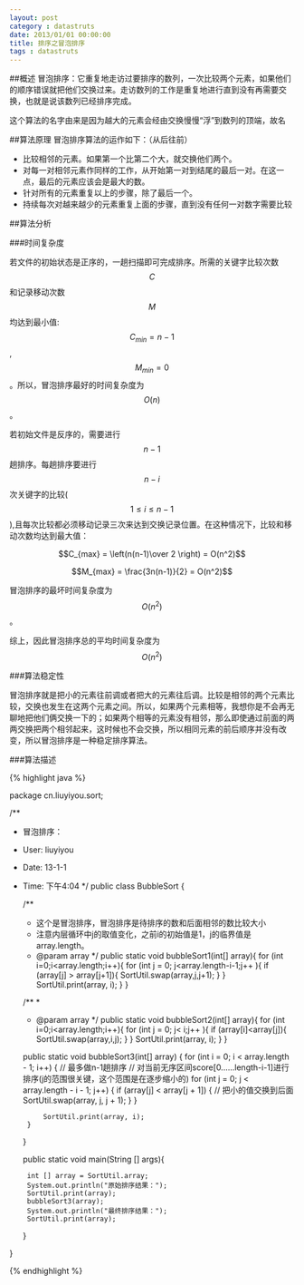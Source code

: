 ```yaml
---
layout: post
category : datastruts
date: 2013/01/01 00:00:00 
title: 排序之冒泡排序
tags : datastruts
---
```


##概述
冒泡排序：它重复地走访过要排序的数列，一次比较两个元素，如果他们的顺序错误就把他们交换过来。走访数列的工作是重复地进行直到没有再需要交换，也就是说该数列已经排序完成。

这个算法的名字由来是因为越大的元素会经由交换慢慢“浮”到数列的顶端，故名

##算法原理
冒泡排序算法的运作如下：（从后往前）

- 比较相邻的元素。如果第一个比第二个大，就交换他们两个。
- 对每一对相邻元素作同样的工作，从开始第一对到结尾的最后一对。在这一点，最后的元素应该会是最大的数。
- 针对所有的元素重复以上的步骤，除了最后一个。
- 持续每次对越来越少的元素重复上面的步骤，直到没有任何一对数字需要比较

##算法分析

###时间复杂度

若文件的初始状态是正序的，一趟扫描即可完成排序。所需的关键字比较次数$$C$$和记录移动次数$$M$$均达到最小值:$$C_{min}=n-1$$,$$M_{min}=0$$。所以，冒泡排序最好的时间复杂度为$$O(n)$$ 。

若初始文件是反序的，需要进行$$n-1$$趟排序。每趟排序要进行$$n-i$$次关键字的比较($$1≤i≤n-1$$),且每次比较都必须移动记录三次来达到交换记录位置。在这种情况下，比较和移动次数均达到最大值：

$$C_{max} = \left(n(n-1)\over 2 \right) = O(n^2)$$

$$M_{max} = \frac{3n(n-1)}{2} = O(n^2)$$

冒泡排序的最坏时间复杂度为$$O(n^2)$$ 。

综上，因此冒泡排序总的平均时间复杂度为$$O(n^2)$$ 

###算法稳定性

冒泡排序就是把小的元素往前调或者把大的元素往后调。比较是相邻的两个元素比较，交换也发生在这两个元素之间。所以，如果两个元素相等，我想你是不会再无聊地把他们俩交换一下的；如果两个相等的元素没有相邻，那么即使通过前面的两两交换把两个相邻起来，这时候也不会交换，所以相同元素的前后顺序并没有改变，所以冒泡排序是一种稳定排序算法。

###算法描述

{% highlight java %}

package cn.liuyiyou.sort;

/**
 * 冒泡排序：
 * User: liuyiyou
 * Date: 13-1-1
 * Time: 下午4:04
 */
public class BubbleSort {


    /**
     * 这个是冒泡排序，冒泡排序是待排序的数和后面相邻的数比较大小
     * 注意内层循环中j的取值变化，之前i的初始值是1，j的临界值是array.length。
     * @param array
     */
    public static void bubbleSort1(int[] array){
        for (int i=0;i<array.length;i++){
            for (int j = 0; j<array.length-i-1;j++ ){
                if (array[j] > array[j+1]){
                    SortUtil.swap(array,j,j+1);
                }
            }
            SortUtil.print(array, i);
        }
    }


    /**
     *
     * @param array
     */
    public static void bubbleSort2(int[] array){
        for (int i=0;i<array.length;i++){
            for (int j = 0; j< i;j++ ){
                if (array[i]<array[j]){
                    SortUtil.swap(array,i,j);
                }
            }
            SortUtil.print(array, i);
        }
    }


    public static void bubbleSort3(int[] array) {
        for (int i = 0; i < array.length - 1; i++) { // 最多做n-1趟排序
            // 对当前无序区间score[0......length-i-1]进行排序(j的范围很关键，这个范围是在逐步缩小的)
            for (int j = 0; j < array.length - i - 1; j++) {
                if (array[j] < array[j + 1]) { // 把小的值交换到后面
                    SortUtil.swap(array, j, j + 1);
                }
            }

            SortUtil.print(array, i);
        }
    }





    public static void main(String [] args){


        int [] array = SortUtil.array;
        System.out.println("原始排序结果：");
        SortUtil.print(array);
        bubbleSort3(array);
        System.out.println("最终排序结果：");
        SortUtil.print(array);


    }

}

{% endhighlight %}
